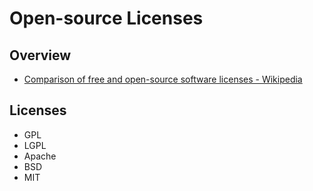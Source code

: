 # Open-source Licenses

## Overview

- [Comparison of free and open-source software licenses - Wikipedia](https://en.wikipedia.org/wiki/Comparison_of_free_and_open-source_software_licenses)

## Licenses

- GPL
- LGPL
- Apache
- BSD
- MIT
